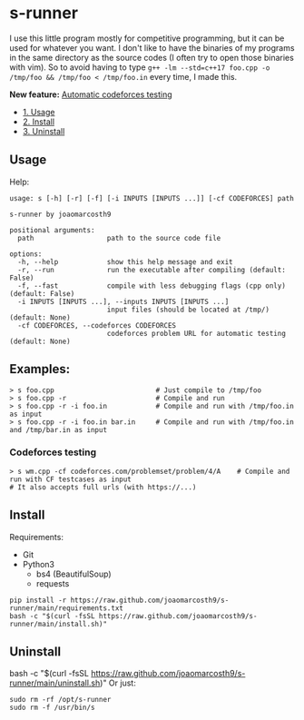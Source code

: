 # s-runner
I use this little program mostly for competitive programming, but it can be used for whatever you want.
I don't like to have the binaries of my programs in the same directory as the source codes (I often try to open those binaries with vim). So to avoid having to type `g++ -lm --std=c++17 foo.cpp -o /tmp/foo && /tmp/foo < /tmp/foo.in` every time, I made this.

**New feature:** [Automatic codeforces testing](#codeforces-testing)

- [1. Usage](#usage)
- [2. Install](#install)
- [3. Uninstall](#uninstall)

## Usage
Help:
```
usage: s [-h] [-r] [-f] [-i INPUTS [INPUTS ...]] [-cf CODEFORCES] path

s-runner by joaomarcosth9

positional arguments:
  path                  path to the source code file

options:
  -h, --help            show this help message and exit
  -r, --run             run the executable after compiling (default: False)
  -f, --fast            compile with less debugging flags (cpp only) (default: False)
  -i INPUTS [INPUTS ...], --inputs INPUTS [INPUTS ...]
                        input files (should be located at /tmp/) (default: None)
  -cf CODEFORCES, --codeforces CODEFORCES
                        codeforces problem URL for automatic testing (default: None)
```
## Examples:
``` 
> s foo.cpp                         # Just compile to /tmp/foo
> s foo.cpp -r                      # Compile and run
> s foo.cpp -r -i foo.in            # Compile and run with /tmp/foo.in as input
> s foo.cpp -r -i foo.in bar.in     # Compile and run with /tmp/foo.in and /tmp/bar.in as input
```
### Codeforces testing
```
> s wm.cpp -cf codeforces.com/problemset/problem/4/A    # Compile and run with CF testcases as input
# It also accepts full urls (with https://...) 
```
## Install
Requirements:
- Git
- Python3
  - bs4 (BeautifulSoup)
  - requests
```
pip install -r https://raw.github.com/joaomarcosth9/s-runner/main/requirements.txt
bash -c "$(curl -fsSL https://raw.github.com/joaomarcosth9/s-runner/main/install.sh)"
```
## Uninstall
bash -c "$(curl -fsSL https://raw.github.com/joaomarcosth9/s-runner/main/uninstall.sh)"
Or just:
```
sudo rm -rf /opt/s-runner
sudo rm -f /usr/bin/s
```
